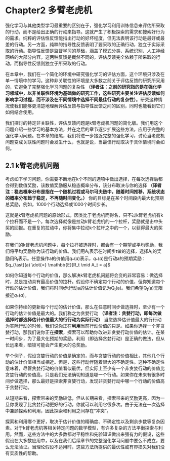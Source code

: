 # Chapter2 多臂老虎机
强化学习与其他类型学习最重要的区别在于，强化学习利用训练信息来评估所采取的行动，而不是给出正确的行动来指导。这就产生了积极探索的需求和搜索好行为的需求。纯粹的评估性反馈能指出行动的好坏程度，但无法表明该行动是最好或最差的行动。另一方面，纯粹的指导性反馈表明了要采取的正确行动，独立于实际采取的行动。指导性反馈是监督学习的基础，涵盖了模式分类、系统识别、人工神经网络的大部分内容。这两种反馈是截然不同的，评估反馈完全依赖于所采取的行动，而指导性反馈则独立于所采取的行动。

在本章中，我们在一个简化的环境中研究强化学习的评估方面，这个环境只涉及在单一情境中的学习。这种非关联性的环境是大多数之前关于评估反馈的研究所采用的，它避免了完整强化学习问题的复杂性 **（译者注：之前的研究指的是在强化学习领域中，以非关联性环境为基础做的研究工作，这些研究主要关注评估反馈如何影响学习过程，而不涉及在不同情境中选择不同最佳行动的复杂性）**。研究这种情况使我们能够更清楚地理解评估反馈与指导性反馈之间的区别，同时也能看到它们如何结合使用。

我们探讨的特定非关联性，评估反馈问题是k臂老虎机问题的简化版。我们用这个问题介绍一些学习的基本方法，并在之后的章节逐步扩展这些方法，应用于完整的强化学习问题。在本章的结尾，我们将进一步接近完整的强化学习，讨论当老虎机问题变成关联性问题时会发生什么，也就是说，当最佳行动取决于具体情境时会如何。


##  2.1 k臂老虎机问题
考虑如下学习问题，你需要不断地在k个不同的选项中做出选择，在每次选择后都会得到数值奖励，该数值奖励服从稳态概率分布，该分布取决与你的选择 **（译者注：稳态概率分布是指在一个随机过程或马尔可夫链中，随着时间推移，系统状态的概率分布趋于稳定，不再随时间变化。）** 你的目标是在某个时间段内最大化预期总奖励，例如，1000个行动选择或1000个时间步长。

这就是k臂老虎机问题的原始形式，因类比于老虎机而得名，只不过k臂老虎机有k个拉杆而不是一个。每次选择就像是拉动k臂老虎机的一个拉杆，奖励就是击中头奖的回报。在重复的拉动中，你将集中拉动k个拉杆之中的一个，以获得最大的奖励。

在我们的k臂老虎机问题中，每个拉杆被选择时，都会有一个期望或平均奖励，我们将平均奖励称为该行动的价值。我们用A<sub>t</sub>表示在时间步t做的选择，选择A<sub>t</sub>的奖励用R<sub>t</sub>表示。任意操作a的价值用$`q_{\ast}(a)`$表示，$`q_{\ast}(a)`$是行动a的预期奖励：
$q_{\ast}(a) \dot{=} \mathbb{E}[R_t \mid A_t = a]$

如何你知道每个行动的价值，那么解决k臂老虎机问题将会变的非常容易：做选择时，总是拉动具有最高价值的拉杆。假设你不确定每个行动的价值，但你知道每个行动的估计价值，我们将时间步t行动a的估计价值记为Q<sub>t</sub>(a)。我们希望Q<sub>t</sub>(a)无限接近$`q_{\ast}(a)`$。

如果你持续的更新每个行动的估计价值，那么在任意时间步做选择时，至少有一个行动的估计价值是最大的。我们称之为贪婪行动 **（译者注：贪婪行动，即每次做选择时都选择估计价值最大的行行动为实际行动）** 当您选择估计值最大的行行动为实际行动的时候，我们说你正在**利用**当前行动价值的只是。如果你选择一个非贪婪行动，那我们说你正在**探索**，探索可以帮助你改进非贪婪行动价值的估计。在某一时间步，为了最大化预期的奖励，利用（即选择贪婪行动）是正确的做法，但从长远来看，暗锁可能会产生更大的总奖励。

举个例子，假设贪婪行动的价值是确定的，而与贪婪行动的价值相比，其他几个行动的估计价值相当或相近。但是，这些行动伴随着很大的不确定性。这种不确定性意味着，尽管贪婪行动的价值看似最优，但实际上至少有一个非贪婪行动的价值比贪婪行动的价值高，只是我们无法确切知道是哪一个行动。如果你在未来有很多时间步做选择，那么最好是探索非贪婪行动，发现非贪婪行动中哪一个行动的价值高于贪婪行动。

从短期来看，探索带来的奖励较低，但从长期来看，探索带来的奖励更高，因为一旦你发现了比贪婪行动更好的行动，你就可以利用它很多次。由于无法在一次选择中兼顾探索和利用，因此探索和利用之间存在“冲突”。

探索和利用哪个更好，取决于估计价值的精确度、不确定性以及剩余步数等复杂因素。对于k臂老虎机等相关特定问题的数学模型，有许多复杂的方法平衡探索与利用。然而，这些方法中的大多数都对平稳性和先验知识做出来强有力的假设，这些假设在大多数应用中，以及在我们后续章节的完整强化学习问题中要么不成立，要么无法验证。当理论假设不适用时，这些方法所提供的最优性或有界损失对我们没有实质性的帮助。

